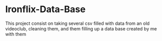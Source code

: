 # Ironflix-Data-Base
This project consist on taking several csv filled with data from an old videoclub, cleaning them, and them filling up a data base created by me with them

